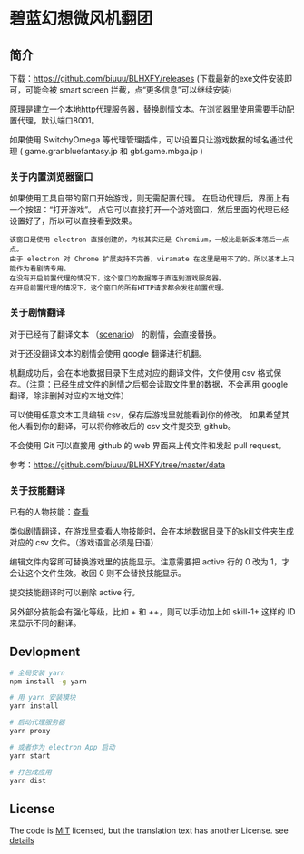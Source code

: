 # 碧蓝幻想微风机翻团
## 简介
下载：https://github.com/biuuu/BLHXFY/releases (下载最新的exe文件安装即可，可能会被 smart screen 拦截，点“更多信息”可以继续安装)

原理是建立一个本地http代理服务器，替换剧情文本。在浏览器里使用需要手动配置代理，默认端口8001。

如果使用 SwitchyOmega 等代理管理插件，可以设置只让游戏数据的域名通过代理 ( game.granbluefantasy.jp 和 gbf.game.mbga.jp )

### 关于内置浏览器窗口
如果使用工具自带的窗口开始游戏，则无需配置代理。
在启动代理后，界面上有一个按钮：“打开游戏”。
点它可以直接打开一个游戏窗口，然后里面的代理已经设置好了，所以可以直接看到效果。

    该窗口是使用 electron 直接创建的，内核其实还是 Chromium，一般比最新版本落后一点点。
    由于 electron 对 Chrome 扩展支持不完善，viramate 在这里是用不了的。所以基本上只能作为看剧情专用。
    在没有开启前置代理的情况下，这个窗口的数据等于直连到游戏服务器。
    在开启前置代理的情况下，这个窗口的所有HTTP请求都会发往前置代理。

### 关于剧情翻译
对于已经有了翻译文本 （[scenario](https://github.com/biuuu/BLHXFY/tree/master/data/scenario)） 的剧情，会直接替换。

对于还没翻译文本的剧情会使用 google 翻译进行机翻。

机翻成功后，会在本地数据目录下生成对应的翻译文件，文件使用 csv 格式保存。（注意：已经生成文件的剧情之后都会读取文件里的数据，不会再用 google 翻译，除非删掉对应的本地文件）

可以使用任意文本工具编辑 csv，保存后游戏里就能看到你的修改。
如果希望其他人看到你的翻译，可以将你修改后的 csv 文件提交到 github。

不会使用 Git 可以直接用 github 的 web 界面来上传文件和发起 pull request。

参考：https://github.com/biuuu/BLHXFY/tree/master/data

### 关于技能翻译
已有的人物技能：[查看](https://github.com/biuuu/BLHXFY/tree/master/data/skill)

类似剧情翻译，在游戏里查看人物技能时，会在本地数据目录下的skill文件夹生成对应的 csv 文件。（游戏语言必须是日语）

编辑文件内容即可替换游戏里的技能显示。注意需要把 active 行的 0 改为 1，才会让这个文件生效。改回 0 则不会替换技能显示。

提交技能翻译时可以删除 active 行。

另外部分技能会有强化等级，比如 + 和 ++，则可以手动加上如 skill-1+ 这样的 ID 来显示不同的翻译。

## Devlopment

```bash
# 全局安装 yarn
npm install -g yarn

# 用 yarn 安装模块
yarn install

# 启动代理服务器
yarn proxy

# 或者作为 electron App 启动
yarn start

# 打包成应用
yarn dist
```

## License
The code is [MIT](https://github.com/biuuu/BLHXFY/blob/master/LICENSE) licensed,
but the translation text has another License. see [details](https://github.com/biuuu/BLHXFY/tree/master/data)